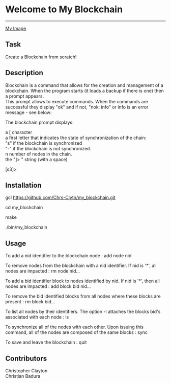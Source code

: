 # Welcome to My Blockchain
***
[My Image](https://github.com/Chrs-Clytn/my_blockchain/tree/main/.img/blocker.png)  


## Task
Create a Blockchain from scratch!  


## Description
Blockchain is a command that allows for the creation and management of a blockchain. When the program starts (it loads a backup if there is one) then a prompt appears.  
This prompt allows to execute commands. When the commands are successful they display "ok" and if not, "nok: info" or info is an error message - see below:  

The blockchain prompt displays:  

a [ character  
a first letter that indicates the state of synchronization of the chain:  
"s" if the blockchain is synchronized  
"-" if the blockchain is not synchronized.  
n number of nodes in the chain.  
the "]> " string (with a space)  

[s3]>  

## Installation
gcl https://github.com/Chrs-Clytn/my_blockchain.git  

cd my_blockchain  

make  

./bin/my_blockchain  

## Usage
To add a nid identifier to the blockchain node : add node nid   

To remove nodes from the blockchain with a nid identifier. If nid is '*', all nodes are impacted : rm node nid...   

To add a bid identifier block to nodes identified by nid. If nid is '*', then all nodes are impacted : add block bid nid...  

To remove the bid identified blocks from all nodes where these blocks are present : rm block bid...  

To list all nodes by their identifiers. The option -l attaches the blocks bid's associated with each node : ls  

To synchronize all of the nodes with each other. Upon issuing this command, all of the nodes are composed of the same blocks : sync  

To save and leave the blockchain : quit  

## Contributors
Christopher Clayton  
Christian Badura  